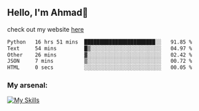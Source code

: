 
## Hello, I'm Ahmad👋

check out my website [here](https://ahmadalwi.com/)

<!--START_SECTION:waka-->

```txt
Python   16 hrs 51 mins  ███████████████████████░░   91.85 %
Text     54 mins         █▒░░░░░░░░░░░░░░░░░░░░░░░   04.97 %
Other    26 mins         ▓░░░░░░░░░░░░░░░░░░░░░░░░   02.42 %
JSON     7 mins          ▒░░░░░░░░░░░░░░░░░░░░░░░░   00.72 %
HTML     0 secs          ░░░░░░░░░░░░░░░░░░░░░░░░░   00.05 %
```

<!--END_SECTION:waka-->

### My arsenal:

[![My Skills](https://skillicons.dev/icons?i=js,ts,py,go,react,nextjs,svelte,nodejs,django,tailwind,html,css,sass,firebase,mongodb,postgres,mysql,redis,git,github,docker,vscode,figma,godot)](https://skillicons.dev)

